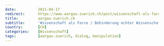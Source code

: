 ```yaml
---
date:          2021-04-17
redirect:      https://www.aargau-zuerich.ch/post/wissenschaft-als-farce-behinderung-echter-wissenschaft
title:         aargau-zuerich.ch
subtitle:      'Wissenschaft als Farce / Behinderung echter Wissenschaft'
country:       [CH]
categories:    [Wissenschaft]
tags:          [aargau-zuerich, dialog, manipulation]
---
```

